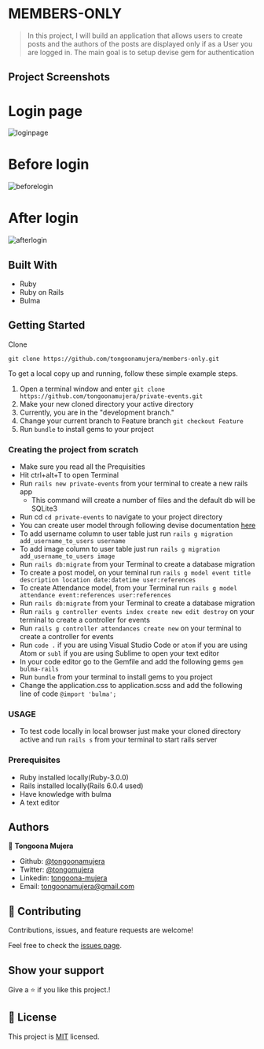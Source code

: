 # MEMBERS-ONLY
> In this project, I will build an application that allows users to create posts and the authors of the posts are displayed only if as a User you are logged in. The main goal is to setup devise gem for authentication
## Project Screenshots
# Login page
![loginpage](https://user-images.githubusercontent.com/69446259/129594526-35e2bfd1-8474-4945-ba4b-35fbe6e88b31.png)
# Before login
![beforelogin](https://user-images.githubusercontent.com/69446259/129594161-ddefeda1-bc0a-4281-9d03-25c8e09dda21.png)
# After login
![afterlogin](https://user-images.githubusercontent.com/69446259/129594789-ac21af43-9977-49fc-9680-74dfb7e6bd59.png)
## Built With

- Ruby
- Ruby on Rails
- Bulma

## Getting Started

Clone

```git
git clone https://github.com/tongoonamujera/members-only.git
```

To get a local copy up and running, follow these simple example steps.

1. Open a terminal window and enter `git clone https://github.com/tongoonamujera/private-events.git`
2. Make your new cloned directory your active directory
3. Currently, you are in the "development branch."
4. Change your current branch to Feature branch `git checkout Feature`
5. Run `bundle` to install gems to your project


### Creating the project from scratch
- Make sure you read all the Prequisities
- Hit ctrl+alt+T to open Terminal 
- Run `rails new private-events` from your terminal to create a new rails app
  - This command will create a number of files and the default db will be SQLite3
- Run cd `cd private-events` to navigate to your project directory
- You can create user model through following devise documentation [here](https://github.com/heartcombo/devise)
- To add username column to user table just run `rails g migration add_username_to_users username`
- To add image column to user table just run `rails g migration add_username_to_users image`
- Run `rails db:migrate` from your Terminal to create a database migration
- To create a post model, on your teminal run `rails g model event title description location date:datetime user:references`
- To create Attendance model, from your Terminal run `rails g model attendance event:references user:references`
- Run `rails db:migrate` from your Terminal to create a database migration
- Run `rails g controller events index create new edit destroy` on your terminal to create a controller for events
- Run `rails g controller attendances create new` on your terminal to create a controller for events
- Run `code .` if you are using Visual Studio Code or `atom` if you are using Atom or `subl` if you are using Sublime to open your text editor
- In your code editor go to the Gemfile and add the following gems `gem bulma-rails`
- Run `bundle` from your terminal to install gems to you project
- Change the application.css to application.scss and add the following line of code `@import 'bulma';`

### USAGE 
- To test code locally in local browser just make your cloned directory active and run `rails s` from your terminal to start rails server

### Prerequisites

- Ruby installed locally(Ruby-3.0.0)
- Rails installed locally(Rails 6.0.4 used)
- Have knowledge with bulma
- A text editor

## Authors
👤 **Tongoona Mujera**

- Github: [@tongoonamujera](https://github.com/tongoonamujera)
- Twitter: [@tongomujera](https://twitter.com/tongomujera)
- Linkedin: [tongoona-mujera](https://www.linkedin.com/in/tongoona-mujera-125604162/)
- Email:  tongoonamujera@gmail.com

## 🤝 Contributing

Contributions, issues, and feature requests are welcome!

Feel free to check the [issues page](../../issues/).

## Show your support

Give a ⭐️ if you like this project.!

## 📝 License

This project is [MIT](LICENCE) licensed.

